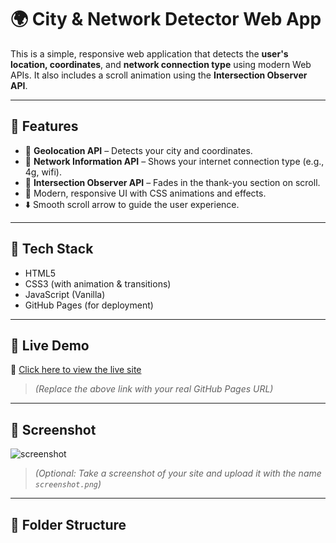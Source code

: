 # 🌍 City & Network Detector Web App

This is a simple, responsive web application that detects the **user's location, coordinates**, and **network connection type** using modern Web APIs. It also includes a scroll animation using the **Intersection Observer API**.

---

## 🔧 Features

- 📍 **Geolocation API** – Detects your city and coordinates.
- 📶 **Network Information API** – Shows your internet connection type (e.g., 4g, wifi).
- 👀 **Intersection Observer API** – Fades in the thank-you section on scroll.
- 🎨 Modern, responsive UI with CSS animations and effects.
- ⬇️ Smooth scroll arrow to guide the user experience.

---

## 📂 Tech Stack

- HTML5
- CSS3 (with animation & transitions)
- JavaScript (Vanilla)
- GitHub Pages (for deployment)

---

## 🚀 Live Demo

🔗 [Click here to view the live site](https://your-username.github.io/location-network-app/)

> *(Replace the above link with your real GitHub Pages URL)*

---

## 📸 Screenshot

![screenshot](screenshot.png)  
> *(Optional: Take a screenshot of your site and upload it with the name `screenshot.png`)*

---

## 📁 Folder Structure

